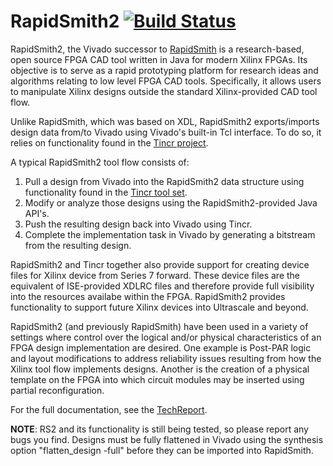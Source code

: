 # RapidSmith2 [![Build Status](https://travis-ci.org/byuccl/RapidSmith2.svg?branch=master)](https://travis-ci.org/byuccl/RapidSmith2)

RapidSmith2, the Vivado successor to [RapidSmith](http://rapidsmith.sourceforge.net) is a research-based, open source FPGA CAD tool written in Java for modern Xilinx FPGAs. Its objective is to serve as a rapid prototyping platform for research ideas and algorithms relating to low level FPGA CAD tools.  Specifically, it allows users to manipulate Xilinx designs outside the standard Xilinx-provided CAD tool flow.

Unlike RapidSmith, which was based on XDL, RapidSmith2 exports/imports design data from/to Vivado using Vivado's built-in Tcl interface.  To do so, it relies on functionality found in the [Tincr project](https://github.com/byuccl/tincr).

A typical RapidSmith2 tool flow consists of:

1. Pull a design from Vivado into the RapidSmith2 data structure using functionality found in the [Tincr tool set](https://github.com/byuccl/tincr).
2. Modify or analyze those designs using the RapidSmith2-provided Java API's.
3. Push the resulting design back into Vivado using Tincr.
4. Complete the implementation task in Vivado by generating a bitstream from the resulting design.

RapidSmith2 and Tincr together also provide support for creating device files for Xilinx device from Series 7 forward.  These device files are the equivalent of ISE-provided XDLRC files and therefore provide full visibility into the resources availabe within the FPGA.  RapidSmith2 provides functionality to support future Xilinx devices into Ultrascale and beyond.

RapidSmith2 (and previously RapidSmith) have been used in a variety of settings where control over the logical and/or physical characteristics of an FPGA design implementation are desired.  One example is Post-PAR logic and layout modifications to address reliability issues resulting from how the Xilinx tool flow implements designs.  Another is the creation of a physical template on the FPGA into which circuit modules may be inserted using partial reconfiguration.

For the full documentation, see the [TechReport](docs/TechReport/TechReport.pdf).

**NOTE**: RS2 and its functionality is still being tested, so please report any bugs you find. Designs must be fully flattened in Vivado using the synthesis option "flatten_design -full" before they can be imported into RapidSmith. 
